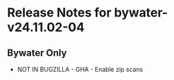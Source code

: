 
# Release Notes for bywater-v24.11.02-04

## Bywater Only

- NOT IN BUGZILLA - GHA - Enable zip scans


